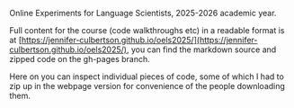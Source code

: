 Online Experiments for Language Scientists, 2025-2026 academic year.

Full content for the course (code walkthroughs etc) in a readable format is at [https://jennifer-culbertson.github.io/oels2025/](https://jennifer-culbertson.github.io/oels2025/), you can find the markdown source and zipped code on the gh-pages branch.

Here on you can inspect individual pieces of code, some of which I had to zip up in the webpage version for convenience of the people downloading them.
